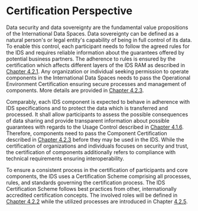 # Certification Perspective

Data security and data sovereignty are the fundamental value propositions of the International Data Spaces. Data sovereignty can be defined as a natural person's or legal entity's capability of being in full control of its data. To enable this control, each participant needs to follow the agreed rules for the IDS and requires reliable information about the guarantees offered by potential business partners. The adherence to rules is ensured by the certification which affects different layers of the IDS RAM as described in [Chapter 4.2.1](./4_2_1_Certification_Aspects_Addressed_by_Different_Layers_of_IDS-RAM.md).
Any organization or individual seeking permission to operate components in the International Data Spaces needs to pass the Operational Environment Certification ensuring secure processes and management of components. More details are provided in [Chapter 4.2.3](./4_2_3_Operational_Environment_Certification.md).

Comparably, each IDS component is expected to behave in adherence with IDS specifications and to protect the data which is transferred and processed. It shall allow participants to assess the possible consequences of data sharing and provide transparent information about possible guarantees with regards to the Usage Control described in [Chapter 4.1.6](../4_1_Security_Perspective/4_1_6_Usage_Control.md). Therefore, components need to pass the Component Certification described in [Chapter 4.2.3](./4_2_3_Operational_Environment_Certification.md) before they may be used in the IDS.
While the certification of organizations and individuals focuses on security and trust, the certification of components additionally refers to compliance with technical requirements ensuring interoperability.

To ensure a consistent process in the certification of participants and core components, the IDS uses a Certification Scheme comprising all processes, rules, and standards governing the certification process. The IDS Certification Scheme follows best practices from other, internationally accredited certification concepts. The involved roles will be defined in [Chapter 4.2.2](./4_2_2_Roles.md) while the utilized processes are introduced in Chapter [4.2.5](./4_2_5_Processes.md).
